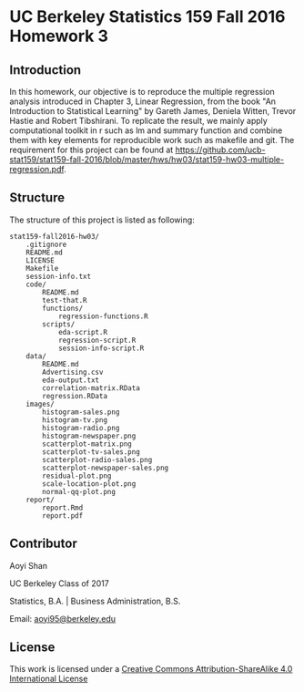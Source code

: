 # UC Berkeley Statistics 159 Fall 2016 Homework 3

## Introduction

In this homework, our objective is to reproduce the multiple regression analysis introduced in Chapter 3, Linear Regression, from the book "An Introduction to Statistical Learning" by Gareth James, Deniela Witten, Trevor Hastie and Robert Tibshirani. To replicate the result, we mainly apply computational toolkit in r such as lm and summary function and combine them with key elements for reproducible work such as makefile and git. The requirement for this project can be found at https://github.com/ucb-stat159/stat159-fall-2016/blob/master/hws/hw03/stat159-hw03-multiple-regression.pdf. 

## Structure

The structure of this project is listed as following:

```
stat159-fall2016-hw03/
    .gitignore
    README.md
    LICENSE
    Makefile
    session-info.txt
    code/
        README.md
        test-that.R
        functions/
            regression-functions.R
        scripts/
            eda-script.R
            regression-script.R
            session-info-script.R
    data/
    	README.md
    	Advertising.csv
    	eda-output.txt
        correlation-matrix.RData
    	regression.RData
    images/
        histogram-sales.png
        histogram-tv.png
        histogram-radio.png
        histogram-newspaper.png
        scatterplot-matrix.png
        scatterplot-tv-sales.png
        scatterplot-radio-sales.png
        scatterplot-newspaper-sales.png
        residual-plot.png
        scale-location-plot.png
        normal-qq-plot.png
    report/
    	report.Rmd
    	report.pdf
```


## Contributor

Aoyi Shan

UC Berkeley Class of 2017

Statistics, B.A. | Business Administration, B.S.

Email: aoyi95@berkeley.edu

## License

This work is licensed under a [Creative Commons Attribution-ShareAlike 4.0 International License](http://creativecommons.org/licenses/by-sa/4.0/)
